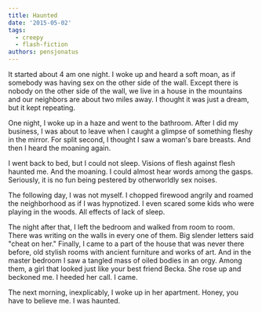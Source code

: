 ```yaml
---
title: Haunted
date: '2015-05-02'
tags:
  - creepy
  - flash-fiction
authors: pensjonatus
---
```


It started about 4 am one night. I woke up and heard a soft moan, as if somebody
was having sex on the other side of the wall. Except there is nobody on the
other side of the wall, we live in a house in the mountains and our neighbors
are about two miles away. I thought it was just a dream, but it kept repeating.

<!-- truncate -->

One night, I woke up in a haze and went to the bathroom. After I did my
business, I was about to leave when I caught a glimpse of something fleshy in
the mirror. For split second, I thought I saw a woman's bare breasts. And then I
heard the moaning again.

I went back to bed, but I could not sleep. Visions of flesh against flesh
haunted me. And the moaning. I could almost hear words among the gasps.
Seriously, it is no fun being pestered by otherworldly sex noises.

The following day, I was not myself. I chopped firewood angrily and roamed the
neighborhood as if I was hypnotized. I even scared some kids who were playing in
the woods. All effects of lack of sleep.

The night after that, I left the bedroom and walked from room to room. There was
writing on the walls in every one of them. Big slender letters said "cheat on
her." Finally, I came to a part of the house that was never there before, old
stylish rooms with ancient furniture and works of art. And in the master bedroom
I saw a tangled mass of oiled bodies in an orgy. Among them, a girl that looked
just like your best friend Becka. She rose up and beckoned me. I heeded her
call. I came.

The next morning, inexplicably, I woke up in her apartment. Honey, you have to
believe me. I was haunted.
